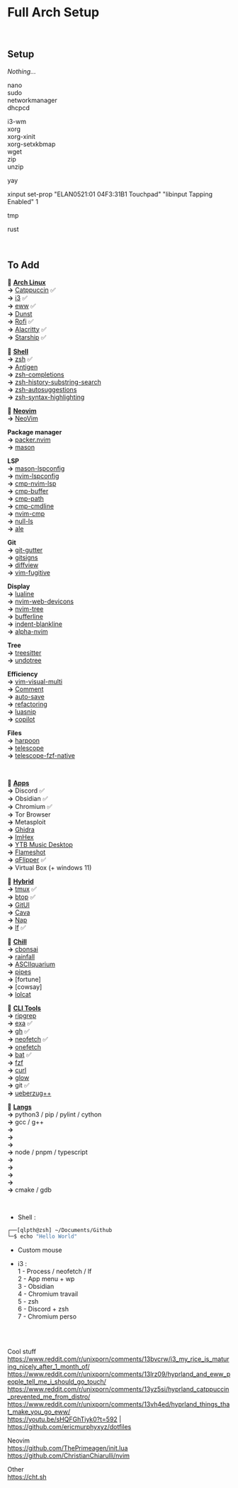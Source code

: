 # Full Arch Setup




<br>

## Setup

*Nothing...*

nano<br>
sudo<br>
networkmanager<br>
dhcpcd<br>

i3-wm<br>
xorg<br>
xorg-xinit<br>
xorg-setxkbmap<br>
wget<br>
zip<br>
unzip<br>

yay<br>

xinput set-prop "ELAN0521:01 04F3:31B1 Touchpad" "libinput Tapping Enabled" 1<br>

tmp<br>

rust<br>





<br>

## To Add

🔸 <u>**Arch Linux**</u><br>
**->** [Catppuccin](https://github.com/catppuccin) ✅<br>
**->** [i3]() ✅<br>
**->** [eww](https://github.com/elkowar/eww) ✅<br>
**->** [Dunst](https://github.com/dunst-project/dunst)<br>
**->** [Rofi](https://github.com/davatorium/rofi) ✅<br>
**->** [Alacritty](https://github.com/alacritty/alacritty) ✅<br>
**->** [Starship](https://github.com/starship/starship) ✅<br>


🔸 <u>**Shell**</u><br>
**->** [zsh](https://github.com/z-shell) ✅<br>
**->** [Antigen](https://github.com/zsh-users/antigen)<br>
**->** [zsh-completions](https://github.com/zsh-users/zsh-completions)<br>
**->** [zsh-history-substring-search](https://github.com/zsh-users/zsh-history-substring-search)<br>
**->** [zsh-autosuggestions](https://github.com/zsh-users/zsh-autosuggestions)<br>
**->** [zsh-syntax-highlighting](https://github.com/zsh-users/zsh-syntax-highlighting)<br>


🔸 <u>**Neovim**</u><br>
**->** [NeoVim](https://github.com/neovim/neovim)<br>

**Package manager**<br>
**->** [packer.nvim](https://github.com/wbthomason/packer.nvim)<br>
**->** [mason]()<br>

**LSP**<br>
**->** [mason-lspconfig](https://github.com/williamboman/mason-lspconfig.nvim)<br>
**->** [nvim-lspconfig](https://github.com/neovim/nvim-lspconfig)<br>
**->** [cmp-nvim-lsp]()<br>
**->** [cmp-buffer]()<br>
**->** [cmp-path]()<br>
**->** [cmp-cmdline]()<br>
**->** [nvim-cmp]()<br>
**->** [null-ls](https://github.com/jose-elias-alvarez/null-ls.nvim)<br>
**->** [ale](https://github.com/dense-analysis/ale)<br>

**Git**<br>
**->** [git-gutter]()<br>
**->** [gitsigns](https://github.com/lewis6991/gitsigns.nvim)<br>
**->** [diffview](https://github.com/sindrets/diffview.nvim)<br>
**->** [vim-fugitive](https://github.com/tpope/vim-fugitive)<br>

**Display**<br>
**->** [lualine](https://github.com/nvim-lualine/lualine.nvim)<br>
**->** [nvim-web-devicons](https://github.com/nvim-tree/nvim-web-devicons)<br>
**->** [nvim-tree](https://github.com/nvim-tree/nvim-tree.lua)<br>
**->** [bufferline](https://github.com/akinsho/bufferline.nvim)<br>
**->** [indent-blankline](https://github.com/lukas-reineke/indent-blankline.nvim)<br>
**->** [alpha-nvim](https://github.com/goolord/alpha-nvim)<br>

**Tree**<br>
**->** [treesitter](https://github.com/nvim-treesitter/nvim-treesitter)<br>
**->** [undotree]()<br>

**Efficiency**<br>
**->** [vim-visual-multi](https://github.com/mg979/vim-visual-multi)<br>
**->** [Comment](https://github.com/numToStr/Comment.nvim)<br>
**->** [auto-save](https://github.com/Pocco81/auto-save.nvim)<br>
**->** [refactoring](https://github.com/theprimeagen/refactoring.nvim)<br>
**->** [luasnip](https://github.com/L3MON4D3/LuaSnip)<br>
**->** [copilot](https://github.com/github/copilot.vim)<br>

**Files**<br>
**->** [harpoon](https://github.com/ThePrimeagen/harpoon)<br>
**->** [telescope](https://github.com/nvim-telescope/telescope.nvim)<br>
**->** [telescope-fzf-native](https://github.com/nvim-telescope/telescope-fzf-native.nvim)<br>


<br>


🔹 <u>**Apps**</u><br>
**->** Discord ✅<br>
**->** Obsidian ✅<br>
**->** Chromium ✅<br>
**->** Tor Browser<br>
**->** Metasploit<br>
**->** [Ghidra](https://github.com/NationalSecurityAgency/ghidra)<br>
**->** [ImHex](https://github.com/WerWolv/ImHex)<br>
**->** [YTB Music Desktop](https://github.com/th-ch/youtube-music)<br>
**->** [Flameshot](https://github.com/flameshot-org/flameshot)<br>
**->** [qFlipper](https://github.com/flipperdevices/qFlipper) ✅<br>
**->** Virtual Box (+ windows 11)<br>


🔹 <u>**Hybrid**</u><br>
**->** [tmux](https://github.com/tmux/tmux/wiki) ✅<br>
**->** [btop](https://github.com/aristocratos/btop) ✅<br>
**->** [GitUI](https://github.com/extrawurst/gitui)<br>
**->** [Cava](https://github.com/karlstav/cava)<br>
**->** [Nap](https://github.com/maaslalani/nap)<br>
**->** [lf](https://github.com/gokcehan/lf) ✅<br>

🔹 <u>**Chill**</u><br>
**->** [cbonsai](https://gitlab.com/jallbrit/cbonsai)<br>
**->** [rainfall](https://github.com/alpin111/rainfall)<br>
**->** [ASCIIquarium](https://github.com/cmatsuoka/asciiquarium)<br>
**->** [pipes](https://github.com/pipeseroni/pipes.sh)<br>
**->** [fortune]<br>
**->** [cowsay]<br>
**->** [lolcat](https://github.com/busyloop/lolcat)<br>

🔹 <u>**CLI Tools**</u><br>
**->** [ripgrep](https://github.com/BurntSushi/ripgrep)<br>
**->** [exa](https://github.com/ogham/exa) ✅<br>
**->** [gh](https://cli.github.com) ✅<br>
**->** [neofetch](https://github.com/dylanaraps/neofetch) ✅<br>
**->** [onefetch](https://github.com/o2sh/onefetch)<br>
**->** [bat](https://github.com/sharkdp/bat) ✅<br>
**->** [fzf](https://github.com/junegunn/fzf)<br>
**->** [curl](https://curl.se)<br>
**->** [glow](https://github.com/charmbracelet/glow)<br>
**->** git ✅<br>
**->** [ueberzug++](https://github.com/jstkdng/ueberzugpp)<br>

🔹 <u>**Langs**</u><br>
**->** python3 / pip / pylint / cython<br> <!-- Python / Cython / Mojo -->
**->** gcc / g++<br> <!-- Carbon / C / C++ -->
**->** <br> <!-- Rust -->
**->** <br> <!-- Java -->
**->** <br> <!-- C# -->
**->** node / pnpm / typescript<br> <!-- Javascript / Typescript -->
**->** <br> <!-- PhP -->
**->** <br> <!-- Golang -->
**->** <br> <!-- Assembly -->
**->** <br> <!-- JVM / Erlang / LLVM / V8 -->
**->** cmake / gdb<br> <!-- Utils -->


<br>


- Shell :
```sh
┌──[qlpth@zsh] ~/Documents/Github
└─$ echo "Hello World"
```
- Custom mouse

- i3 :<br>
1 - Process / neofetch / lf<br>
2 - App menu + wp<br>
3 - Obsidian<br>
4 - Chromium travail<br>
5 - zsh<br>
6 - Discord + zsh<br>
7 - Chromium perso<br>





<br>
<br>


Cool stuff<br>
https://www.reddit.com/r/unixporn/comments/13bvcrw/i3_my_rice_is_maturing_nicely_after_1_month_of/<br>
https://www.reddit.com/r/unixporn/comments/13lrz09/hyprland_and_eww_people_tell_me_i_should_go_touch/<br>
https://www.reddit.com/r/unixporn/comments/13yz5si/hyprland_catppuccin_prevented_me_from_distro/<br>
https://www.reddit.com/r/unixporn/comments/13vh4ed/hyprland_things_that_make_you_go_eww/<br>
https://youtu.be/sHQFGhTiyk0?t=592 | https://github.com/ericmurphyxyz/dotfiles<br>

Neovim<br>
https://github.com/ThePrimeagen/init.lua<br>
https://github.com/ChristianChiarulli/nvim<br>
<!-- copilot and nvim-web-devicons -->

Other<br>
https://cht.sh